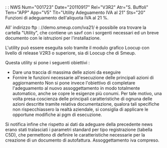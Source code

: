  :  : NWS Num="001723" Date="20110917" Rel="V3R2" Atr="S. Buffoli" Tem="APP" App="V5" Tit="Utility Adeguamento IVA al 21" Sts="20"
Funzioni di adeguamento dell'aliquota IVA al 21 %.

All' indirizzo ftp : //demo.smeup.com/iva21/ è possibile ora trovare la cartella "Utility", che contiene un savf con i sorgenti necessari ed un breve documento con le istruzioni per l'installazione.

L'utility può essere eseguita solo tramite il  modulo grafico Loocup con livello di release V2R3 o
superiore, sia di Loocup che di Smeup.

Questa utility si pone i seguenti obiettivi : 
* Dare una traccia di massima delle azioni da eseguire
* Fornire le funzioni necessarie all'esecuzione delle principali azioni di aggiornamento 
Non si pone invece l'obiettivo di completare l'adeguamento al nuovo assoggettamento in  modo totalmente automatico, anche se copre le esigenze più conumi.
Per tale motivo, una volta presa coscienza delle principali
caratteristiche di ognuna delle azioni descritte tramite relativa documentazione, qualora tali specifiche non rispecchiassero la realtà aziendale, si consiglia di applicare le opportune modifiche ai pgm di esecuzione.

Si notifica infine che rispetto ai dati da adeguare della precedente news erano stati tralasciati i parametri standard per tipo registrazione (tabella C5D), che permettono di definire le caratteristiche necessarie per la creazione di un documento di autofattura. Assoggettamento iva compreso.
